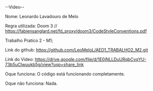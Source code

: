 --Video--

Nome: Leonardo Lavadouro de Melo

Regra utilizada: Doom 3 // https://fabiensanglard.net/fd_proxy/doom3/CodeStyleConventions.pdf

Trabalho Pratico 2 - M1;

Link do github: https://github.com/LeoMeloL/AED1_TRABALHO2_M2.git

Link do Video: https://drive.google.com/file/d/1E0iNLLDuURqbCvqYU-73b5uClwuukb5g/view?usp=share_link

Oque funciona: O código está funcionando completamente.

Oque não funciona: Nada.


